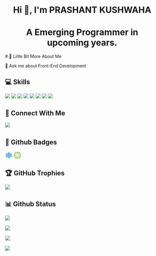 
<h1 align="center">Hi 👋, I'm PRASHANT KUSHWAHA</h1>

<h1 align="center">A Emerging Programmer in upcoming years.</h1>
# 💫 Liitle Bit More About Me
<p>💬 Ask me about Front-End Development</p>

## 💻 Skills
<p>
<img src="https://img.shields.io/badge/c-%2300599C.svg?style=for-the-badge&logo=c&logoColor=white" style="margin-bottom: 4px;" height="30px">
<img src="https://img.shields.io/badge/javascript-%23323330.svg?style=for-the-badge&logo=javascript&logoColor=%23F7DF1E" style="margin-bottom: 4px;" height="30px">
<img src="https://img.shields.io/badge/html5-%23E34F26.svg?style=for-the-badge&logo=html5&logoColor=white" style="margin-bottom: 4px;" height="30px">
<img src="https://img.shields.io/badge/css3-%231572B6.svg?style=for-the-badge&logo=css3&logoColor=white" style="margin-bottom: 4px;" height="30px">
<img src="https://img.shields.io/badge/bootstrap-%23563D7C.svg?style=for-the-badge&logo=bootstrap&logoColor=white" style="margin-bottom: 4px;" height="30px">
  <img src="https://img.shields.io/badge/jquery-%2320232a.svg?style=for-the-badge&logo=jquery&logoColor=%2361DAFB" style="margin-bottom: 4px;" height="30px">
<img src="https://img.shields.io/badge/react-%2320232a.svg?style=for-the-badge&logo=react&logoColor=%2361DAFB" style="margin-bottom: 4px;" height="30px">
<img src="https://img.shields.io/badge/git-%23F05033.svg?style=for-the-badge&logo=git&logoColor=white" style="margin-bottom: 4px;" height="30px">
</p>

## 👥 Connect With Me
<p>
<a href="https://linkedin.com/in/www.linkedin.com/in/prashant-kushwaha-0807a1255"><img src="https://img.shields.io/badge/linkedin-%230077B5.svg?style=for-the-badge&logo=linkedin&logoColor=white" style="margin-bottom: 4px;" height="30px" target="_blank"></a>
</p>

## 🌟 Github Badges
<p>
<img src="https://raw.githubusercontent.com/acervenky/animated-github-badges/master/assets/acbadge.gif" height="24px">
<img src="https://raw.githubusercontent.com/acervenky/animated-github-badges/master/assets/devbadge.gif" height="24px">
</p>

## 🏆 GitHub Trophies

<p><img src="https://github-profile-trophy.vercel.app/?username=kushwahaPrashant24">
</p>

## 📊 Github Status

<p><img src="https://github-readme-stats.vercel.app/api?username=kushwahaPrashant24&show_icons=true"><p>

<p><img src="https://metrics.lecoq.io/kushwahaPrashant24"><p>

<p><img src="https://github-readme-streak-stats.herokuapp.com/?user=kushwahaPrashant24"><p>

<p><img src="https://visitcount.itsvg.in/api?id=kushwahaPrashant24&label=Profile%20Views&color=12&icon=5&pretty=true"><p>
